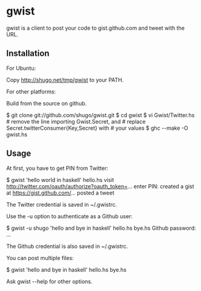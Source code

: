 gwist
=====

gwist is a client to post your code to gist.github.com and tweet with the URL.

Installation
------------

For Ubuntu:

Copy http://shugo.net/tmp/gwist to your PATH.

For other platforms:

Build from the source on github.

  $ git clone git://github.com/shugo/gwist.git
  $ cd gwist
  $ vi Gwist/Twitter.hs  # remove the line importing Gwist.Secret, and
			 # replace Secret.twitterConsumer{Key,Secret} with
			 # your values
  $ ghc --make -O gwist.hs

Usage
-----

At first, you have to get PIN from Twitter:

  $ gwist 'hello world in haskell' hello.hs
  visit http://twitter.com/oauth/authorize?oauth_token=...
  enter PIN: <PIN>
  created a gist at https://gist.github.com/...
  posted a tweet

The Twitter credential is saved in ~/.gwistrc.

Use the -u option to authenticate as a Github user:

  $ gwist -u shugo 'hello and bye in haskell' hello.hs bye.hs
  Github password: <password>
  ...

The Github credential is also saved in ~/.gwistrc.

You can post multiple files:

  $ gwist 'hello and bye in haskell' hello.hs bye.hs

Ask gwist --help for other options.
